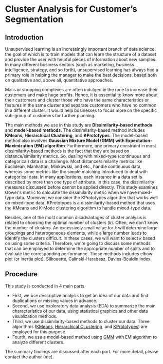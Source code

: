 # Cluster Analysis for Customer’s Segmentation

## Introduction
Unsupervised learning is an increasingly important branch of data science, the goal of which is to train models that can learn the structure of a dataset and provide the user with helpful pieces of information about new samples. In many different business sectors (such as marketing, business intelligence, strategy, and so forth), unsupervised learning has always had a primary role in helping the manager to make the best decisions, based both on qualitative and, above all, quantitative approaches.

Malls or shopping complexes are often indulged in the race to increase their customers and make huge profits. Hence, it is essential to know more about their customers and cluster those who have the same characteristics or features in the same cluster and separate customers who have no common in a different cluster. It would help businesses to focus more on the specific sub-group of customers for further planning.

The main methods we use in this study are **Dissimilarity-based methods** and **model-based methods**. The dissimilarity-based method includes **KMeans**, **Hierarchical Clustering**, and **KPrototypes**. The model-based method also involves **Gaussian Mixture Model (GMM) with Expectation-Maximization (EM) algorithm**.
Furthermore, one primary constraint in most dissimilarity-based methods is the fact that they are based on distance/similarity metrics. So, dealing with mixed-type (continuous and categorical) data is a challenge. Most distance/similarity metrics like Euclidean, Manhattan, Minkowski, and etc., handle continuous data, whereas some metrics like the simple matching introduced to deal with categorical data. In many applications, each instance in a data set is described by more than one type of attribute. In this case, the dissimilarity measures discussed before cannot be applied directly. This study examines Gower's metric to calculate the dissimilarity metric when we have mixed-type data. Moreover, we consider the KPrototypes algorithm that works well on mixed-type data. KPrototypes is a dissimilarity-based method that uses the KMeans and K-Mode clustering algorithm to handle mixed-type data.

Besides, one of the most common disadvantages of cluster analysis is related to choosing the optimal number of clusters (*k*). Often, we don't know the number of clusters. An excessively small value for *k* will determine large groupings and heterogeneous elements, while a large number leads to identify the clusters difficult. In these cases, we will want to select *k* based on using some criteria. Therefore, we're going to discuss some methods that can be employed to determine the appropriate number of splits and to evaluate the corresponding performance. These methods includes elbow plot (or inertia plot), Silhouette, Calinski-Harabasz, Davies-Bouldin index.

## Procedure
This study is conducted in 4 main parts.
- First, we use descriptive analysis to get an idea of our data and find duplications or missing values in advance.
- Second, we use exploratory data analysis (EDA) to summarize the main characteristics of our data, using statistical graphics and other data visualization methods.
- Third, we use dissimilarity-based methods to cluster our data. Three algorithms ([KMeans](https://scikit-learn.org/stable/modules/generated/sklearn.cluster.KMeans.html), [Hierarchical CLustering](https://scikit-learn.org/stable/modules/generated/sklearn.cluster.AgglomerativeClustering.html#sklearn.cluster.AgglomerativeClustering), and [KPrototypes](https://pypi.org/project/kmodes/)) are employed for this purpose.
- Fourth, we use a model-based method using [GMM](https://scikit-learn.org/stable/modules/mixture.html) with EM algorithm to analyze different clusters.

The summary findings are discussed after each part. For more detail, please contact the author (me).

